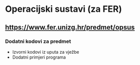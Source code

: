 # Operacijski sustavi (za FER)

## https://www.fer.unizg.hr/predmet/opsus

### Dodatni kodovi za predmet

- Izvorni kodovi iz uputa za vježbe
- Dodatni primjeri programa

